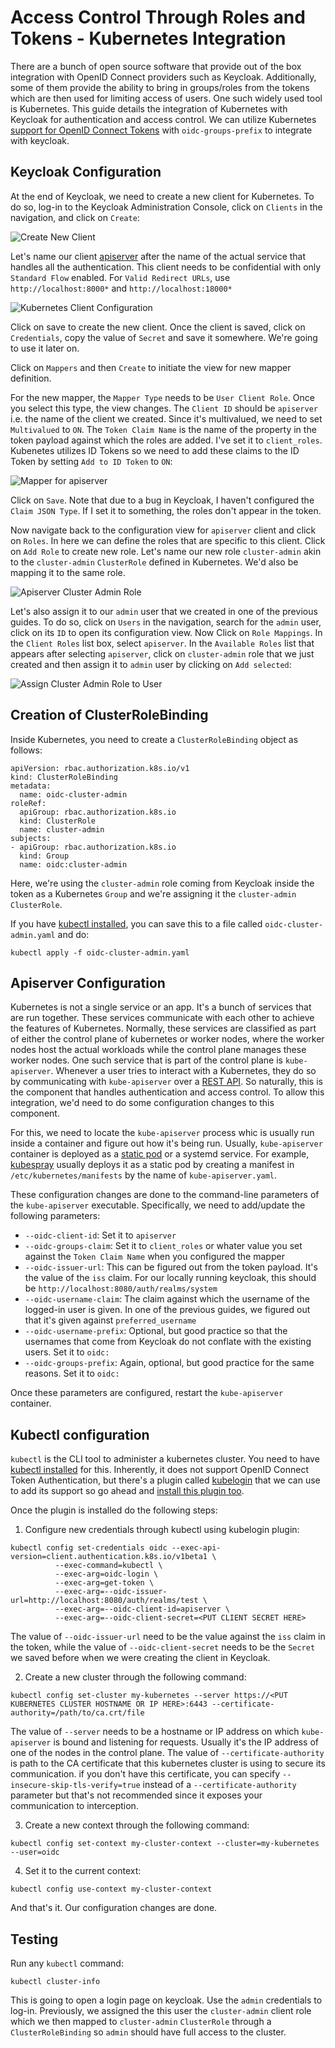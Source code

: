 # Access Control Through Roles and Tokens - Kubernetes Integration

There are a bunch of open source software that provide out of the box integration with OpenID Connect providers such as Keycloak. Additionally, some of them provide the ability to bring in groups/roles from the tokens which are then used for limiting access of users. One such widely used tool is Kubernetes. This guide details the integration of Kubernetes with Keycloak for authentication and access control. We can utilize Kubernetes [support for OpenID Connect Tokens](https://kubernetes.io/docs/reference/access-authn-authz/authentication/#openid-connect-tokens) with `oidc-groups-prefix` to integrate with keycloak. 


## Keycloak Configuration

At the end of Keycloak, we need to create a new client for Kubernetes. To do so, log-in to the Keycloak Administration Console, click on `Clients` in the navigation, and click on `Create`:

![Create New Client](static/client-create-button.png)

Let's name our client [apiserver](https://kubernetes.io/docs/reference/command-line-tools-reference/kube-apiserver/) after the name of the actual service that handles all the authentication. This client needs to be confidential with only `Standard Flow` enabled. For `Valid Redirect URLs`, use `http://localhost:8000*` and `http://localhost:18000*`

![Kubernetes Client Configuration](static/client-apiserver.png)

Click on save to create the new client. Once the client is saved, click on `Credentials`, copy the value of `Secret` and save it somewhere. We're going to use it later on. 

Click on `Mappers` and then `Create` to initiate the view for new mapper definition. 

For the new mapper, the `Mapper Type` needs to be `User Client Role`. Once you select this type, the view changes. The `Client ID` should be `apiserver` i.e. the name of the client we created. Since it's multivalued, we need to set `Multivalued` to `ON`. The `Token Claim Name` is the name of the property in the token payload against which the roles are added. I've set it to `client_roles`. Kubenetes utilizes ID Tokens so we need to add these claims to the ID Token by setting `Add to ID Token` to `ON`:

![Mapper for apiserver](static/apiserver-mapper.png)

Click on `Save`. Note that due to a bug in Keycloak, I haven't configured the `Claim JSON Type`. If I set it to something, the roles don't appear in the token.

Now navigate back to the configuration view for `apiserver` client and click on `Roles`. In here we can define the roles that are specific to this client. Click on `Add Role` to create new role. Let's name our new role `cluster-admin` akin to the `cluster-admin` `ClusterRole` defined in Kubernetes. We'd also be mapping it to the same role.

![Apiserver Cluster Admin Role](static/apiserver-cluster-admin.png)

Let's also assign it to our `admin` user that we created in one of the previous guides. To do so, click on `Users` in the navigation, search for the `admin` user, click on its `ID` to open its configuration view. Now Click on `Role Mappings`. In the `Client Roles` list box, select `apiserver`. In the `Available Roles` list that appears after selecting `apiserver`, click on `cluster-admin` role that we just created and then assign it to `admin` user by clicking on `Add selected`:

![Assign Cluster Admin Role to User](static/cluster-admin-assignment.png)


## Creation of ClusterRoleBinding

Inside Kubernetes, you need to create a `ClusterRoleBinding` object as follows:

```
apiVersion: rbac.authorization.k8s.io/v1
kind: ClusterRoleBinding
metadata:
  name: oidc-cluster-admin
roleRef:
  apiGroup: rbac.authorization.k8s.io
  kind: ClusterRole
  name: cluster-admin
subjects:
- apiGroup: rbac.authorization.k8s.io
  kind: Group
  name: oidc:cluster-admin
```
Here, we're using the `cluster-admin` role coming from Keycloak inside the token as a Kubernetes `Group` and we're assigning it the `cluster-admin` `ClusterRole`. 

If you have [kubectl installed](https://kubernetes.io/docs/tasks/tools/install-kubectl/), you can save this to a file called `oidc-cluster-admin.yaml` and do:

```
kubectl apply -f oidc-cluster-admin.yaml
```


## Apiserver Configuration

Kubernetes is not a single service or an app. It's a bunch of services that are run together. These services communicate with each other to achieve the features of Kubernetes. Normally, these services are classified as part of either the control plane of kubernetes or worker nodes, where the worker nodes host the actual workloads while the control plane manages these worker nodes. One such service that is part of the control plane is `kube-apiserver`. Whenever a user tries to interact with a Kubernetes, they do so by communicating with `kube-apiserver` over a [REST API](https://kubernetes.io/docs/reference/). So naturally, this is the component that handles authentication and access control. To allow this integration, we'd need to do some configuration changes to this component. 

For this, we need to locate the `kube-apiserver` process whic is usually run inside a container and figure out how it's being run. Usually, `kube-apiserver` container is deployed as a [static pod](https://kubernetes.io/docs/tasks/configure-pod-container/static-pod/) or a systemd service. For example, [kubespray](https://github.com/kubernetes-sigs/kubespray) usually deploys it as a static pod by creating a manifest in `/etc/kubernetes/manifests` by the name of `kube-apiserver.yaml`. 

These configuration changes are done to the command-line parameters of the `kube-apiserver` executable. Specifically, we need to add/update the following parameters:

* `--oidc-client-id`: Set it to `apiserver`
* `--oidc-groups-claim`: Set it to `client_roles` or whater value you set against the `Token Claim Name` when you configured the mapper
* `--oidc-issuer-url`: This can be figured out from the token payload. It's the value of the `iss` claim. For our locally running keycloak, this should be `http://localhost:8080/auth/realms/system`
* `--oidc-username-claim`: The claim against which the username of the logged-in user is given. In one of the previous guides, we figured out that it's given against `preferred_username`
* `--oidc-username-prefix`: Optional, but good practice so that the usernames that come from Keycloak do not conflate with the existing users. Set it to `oidc:`
* `--oidc-groups-prefix`: Again, optional, but good practice for the same reasons. Set it to `oidc:`

Once these parameters are configured, restart the `kube-apiserver` container. 

## Kubectl configuration

`kubectl` is the CLI tool to administer a kubernetes cluster. You need to have [kubectl installed](https://kubernetes.io/docs/tasks/tools/install-kubectl/) for this. Inherently, it does not support OpenID Connect Token Authentication, but there's a plugin called [kubelogin](https://github.com/int128/kubelogin) that we can use to add its support so go ahead and [install this plugin too](https://github.com/int128/kubelogin#setup). 

Once the plugin is installed do the following steps:

1. Configure new credentials through kubectl using kubelogin plugin:


```
kubectl config set-credentials oidc --exec-api-version=client.authentication.k8s.io/v1beta1 \
          --exec-command=kubectl \
          --exec-arg=oidc-login \
          --exec-arg=get-token \
          --exec-arg=--oidc-issuer-url=http://localhost:8080/auth/realms/test \
          --exec-arg=--oidc-client-id=apiserver \
          --exec-arg=--oidc-client-secret=<PUT CLIENT SECRET HERE>
```

The value of `--oidc-issuer-url` need to be the value against the `iss` claim in the token, while the value of `--oidc-client-secret` needs to be the `Secret` we saved before when we were creating the client in Keycloak. 

2. Create a new cluster through the following command:


```
kubectl config set-cluster my-kubernetes --server https://<PUT KUBERNETES CLUSTER HOSTNAME OR IP HERE>:6443 --certificate-authority=/path/to/ca.crt/file
```

The value of `--server` needs to be a hostname or IP address on which `kube-apiserver` is bound and listening for requests. Usually it's the IP address of one of the nodes in the control plane. The value of `--certificate-authority` is path to the CA certificate that this kubernetes cluster is using to secure its communication. if you don't have this certificate, you can specify `--insecure-skip-tls-verify=true` instead of a `--certificate-authority` parameter but that's not recommended since it exposes your communication to interception. 

3. Create a new context through the following command:

```
kubectl config set-context my-cluster-context --cluster=my-kubernetes --user=oidc
```

4. Set it to the current context:

```
kubectl config use-context my-cluster-context
```

And that's it. Our configuration changes are done.

## Testing

Run any `kubectl` command:

```
kubectl cluster-info
```

This is going to open a login page on keycloak. Use the `admin` credentials to log-in. Previously, we assigned the this user the `cluster-admin` client role which we then mapped to `cluster-admin` `ClusterRole` through a `ClusterRoleBinding` so `admin` should have full access to the cluster. 